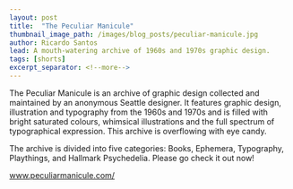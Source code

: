 ```yaml
---
layout: post
title:  "The Peculiar Manicule"
thumbnail_image_path: /images/blog_posts/peculiar-manicule.jpg
author: Ricardo Santos
lead: A mouth-watering archive of 1960s and 1970s graphic design.
tags: [shorts]
excerpt_separator: <!--more-->
---
```



The Peculiar Manicule is an archive of graphic design collected and maintained by an anonymous Seattle designer. It features graphic design, illustration and typography from the 1960s and 1970s and is filled with bright saturated colours, whimsical illustrations and the full spectrum of typographical expression. This archive is overflowing with eye candy.

The archive is divided into five categories: Books, Ephemera, Typography, Playthings, and Hallmark Psychedelia. Please go check it out now!

<a href="https://www.peculiarmanicule.com/ephemera" class="short-feature-link">www.peculiarmanicule.com/</a>
